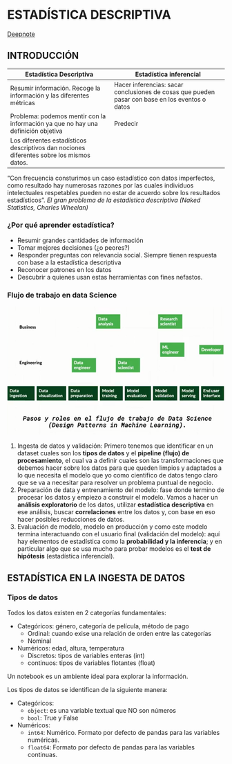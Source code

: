 # ESTADÍSTICA DESCRIPTIVA

[Deepnote](https://deepnote.com/workspace/data-science-platzi-bb6b-6737cd13-9007-4796-b0fa-12d385ed19f5/project/clases-7a836fa9-7c64-413b-a4c8-69c9a09a110b/)

## INTRODUCCIÓN

| Estadística Descriptiva | Estadística inferencial |
| --- | --- |
| Resumir información. Recoge la información y las diferentes métricas | Hacer inferencias: sacar conclusiones de cosas que pueden pasar con base en los eventos o datos |
| Problema: podemos mentir con la información ya que no hay una definición objetiva | Predecir |
| Los diferentes estadísticos descriptivos dan nociones diferentes sobre los mismos datos. |  |

“Con frecuencia consturimos un caso estadístico con datos imperfectos, como resultado hay numerosas razones por las cuales individuos intelectuales respetables pueden no estar de acuerdo sobre los resultados estadísticos”. *El gran problema de la estadística descriptiva (Naked Statistics, Charles Wheelan)*

### ¿Por qué aprender estadística?

- Resumir grandes cantidades de información
- Tomar mejores decisiones (¿o peores?)
- Responder preguntas con relevancia social. Siempre tienen respuesta con base a la estadística descriptiva
- Reconocer patrones en los datos
- Descubrir a quienes usan estas herramientas con fines nefastos.

### Flujo de trabajo en data Science

![Untitled](images_estadistica_descriptiva/Untitled.png)

1. Ingesta de datos y validación: Primero tenemos que identificar en un dataset cuales son los **tipos de datos** y el **pipeline (flujo) de procesamiento**, el cual va a definir cuales son las transformaciones que debemos hacer sobre los datos para que queden limpios y adaptados a lo que necesita el modelo que yo como científico de datos tengo claro que se va a necesitar para resolver un problema puntual de negocio.
2. Preparación de data y entrenamiento del modelo: fase donde termino de procesar los datos y empiezo a construir el modelo. Vamos a hacer un **análisis exploratorio** de los datos, utilizar **estadística descriptiva** en ese análisis, buscar **correlaciones** entre los datos y, con base en eso hacer posibles reducciones de datos.
3. Evaluación de modelo, modelo en producción y como este modelo termina interactuando con el usuario final (validación del modelo): aquí hay elementos de estadística como la **probabilidad y la inferencia**; y en particular algo que se usa mucho para probar modelos es el **test de hipótesis** (estadística inferencial).

## ESTADÍSTICA EN LA INGESTA DE DATOS

### Tipos de datos

Todos los datos existen en 2 categorías fundamentales:

- Categóricos: género, categoría de película, método de pago
    - Ordinal: cuando exise una relación de orden entre las categorías
    - Nominal
- Numéricos: edad, altura, temperatura
    - Discretos: tipos de variables enteras (int)
    - continuos: tipos de variables flotantes (float)

Un notebook es un ambiente ideal para explorar la información.

Los tipos de datos se identifican de la siguiente manera:

- Categóricos:
    - `object`: es una variable textual que NO son números
    - `bool`: True y False
- Numéricos:
    - `int64`: Numérico. Formato por defecto de pandas para las variables numéricas.
    - `float64`: Formato por defecto de pandas para las variables continuas.

